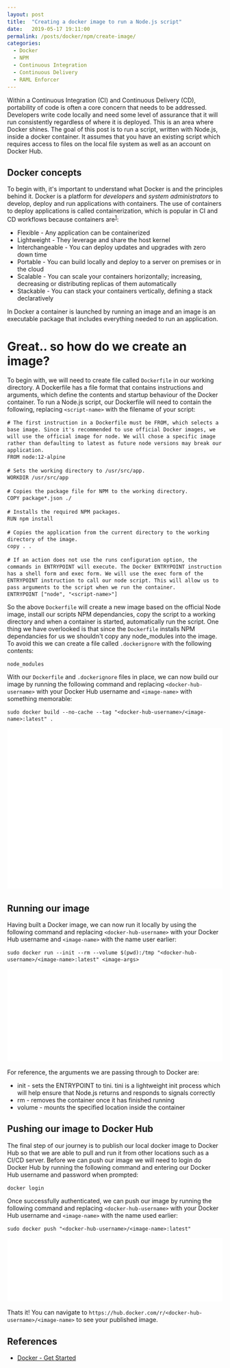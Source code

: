 ```yaml
---
layout: post
title:  "Creating a docker image to run a Node.js script"
date:   2019-05-17 19:11:00
permalink: /posts/docker/npm/create-image/
categories:
  - Docker
  - NPM
  - Continuous Integration
  - Continuous Delivery
  - RAML Enforcer
---
```


Within a Continuous Integration (CI) and Continuous Delivery (CD), portability of code is often a core concern that needs to be addressed. Developers write code locally and need some level of assurance that it will run consistently regardless of where it is deployed. This is an area where Docker shines. The goal of this post is to run a script, written with Node.js, inside a docker container. It assumes that you have an existing script which requires access to files on the local file system as well as an account on Docker Hub.

## Docker concepts
To begin with, it's important to understand what Docker is and the principles behind it. Docker is a platform for *developers* and *system administrators* to develop, deploy and run applications with containers. The use of containers to deploy applications is called containerization, which is popular in CI and CD workflows because containers are<sup>[1]</sup>:
* Flexible - Any application can be containerized
* Lightweight - They leverage and share the host kernel
* Interchangeable - You can deploy updates and upgrades with zero down time
* Portable - You can build locally and deploy to a server on premises or in the cloud
* Scalable - You can scale your containers horizontally; increasing, decreasing or distributing replicas of them automatically
* Stackable - You can stack your containers vertically, defining  a stack declaratively

In Docker a container is launched by running an image and an image is an executable package that includes everything needed to run an application.

# Great.. so how do we create an image?
To begin with, we will need to create file called ```Dockerfile``` in our working directory. A Dockerfile has a file format that contains instructions and arguments, which define the contents and startup behaviour of the Docker container. To run a Node.js script, our Dockerfile will need to contain the following, replacing ```<script-name>``` with the filename of your script:
```
# The first instruction in a Dockerfile must be FROM, which selects a base image. Since it's recommended to use official Docker images, we will use the official image for node. We will chose a specific image rather than defaulting to latest as future node versions may break our application.
FROM node:12-alpine

# Sets the working directory to /usr/src/app.
WORKDIR /usr/src/app

# Copies the package file for NPM to the working directory.
COPY package*.json ./

# Installs the required NPM packages.
RUN npm install

# Copies the application from the current directory to the working directory of the image.
copy . .

# If an action does not use the runs configuration option, the commands in ENTRYPOINT will execute. The Docker ENTRYPOINT instruction has a shell form and exec form. We will use the exec form of the ENTRYPOINT instruction to call our node script. This will allow us to pass arguments to the script when we run the container.
ENTRYPOINT ["node", "<script-name>"]
```

So the above ```Dockerfile``` will create a new image based on the official Node image, install our scripts NPM dependancies, copy the script to a working directory and when a container is started, automatically run the script. One thing we have overlooked is that since the ```Dockerfile``` installs NPM dependancies for us we shouldn't copy any node_modules into the image. To avoid this we can create a file called ```.dockerignore``` with the following contents:
```
node_modules
```

With our ```Dockerfile``` and ```.dockerignore``` files in place, we can now build our image by running the following command and replacing ```<docker-hub-username>``` with your Docker Hub username and ```<image-name>``` with something memorable:
```
sudo docker build --no-cache --tag "<docker-hub-username>/<image-name>:latest" .
```

![Docker build screenshot](/assets/images/posts/npm-script-docker-build.svg)

## Running our image
Having built a Docker image, we can now run it locally by using the following command and replacing ```<docker-hub-username>``` with your Docker Hub username and ```<image-name>``` with the name user earlier:
```
sudo docker run --init --rm --volume $(pwd):/tmp "<docker-hub-username>/<image-name>:latest" <image-args>
```

![Docker run screenshot](/assets/images/posts/npm-script-docker-run.svg)

For reference, the arguments we are passing through to Docker are:
* init - sets the ENTRYPOINT to tini. tini is a lightweight init process which will help ensure that Node.js returns and responds to signals correctly
* rm - removes the container once it has finished running
* volume - mounts the specified location inside the container

## Pushing our image to Docker Hub
The final step of our journey is to publish our local docker image to Docker Hub so that we are able to pull and run it from other locations such as a CI/CD server. Before we can push our image we will need to login do Docker Hub by running the following command and entering our Docker Hub username and password when prompted:
```
docker login
```
Once successfully authenticated, we can push our image by running the following command and replacing ```<docker-hub-username>``` with your Docker Hub username and ```<image-name>``` with the name used earlier:
```
sudo docker push "<docker-hub-username>/<image-name>:latest"
```

![Docker push screenshot](/assets/images/posts/npm-script-docker-push.svg)

Thats it! You can navigate to ```https://hub.docker.com/r/<docker-hub-username>/<image-name>``` to see your published image.

## References
- [Docker - Get Started][1]

[1]: https://docs.docker.com/get-started/        "Docker"
